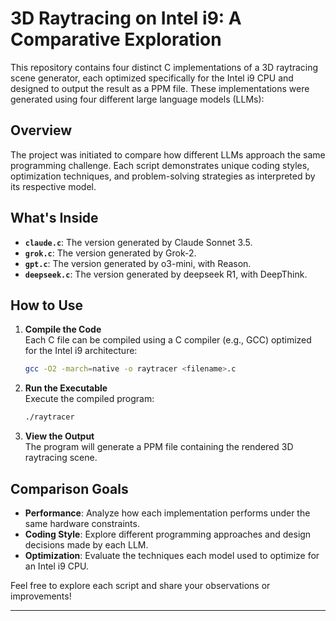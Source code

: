 # 3D Raytracing on Intel i9: A Comparative Exploration

This repository contains four distinct C implementations of a 3D raytracing scene generator, each optimized specifically for the Intel i9 CPU and designed to output the result as a PPM file. These implementations were generated using four different large language models (LLMs):

## Overview

The project was initiated to compare how different LLMs approach the same programming challenge. Each script demonstrates unique coding styles, optimization techniques, and problem-solving strategies as interpreted by its respective model.

## What's Inside

- **`claude.c`**: The version generated by Claude Sonnet 3.5.
- **`grok.c`**: The version generated by Grok-2.
- **`gpt.c`**: The version generated by o3-mini, with Reason.
- **`deepseek.c`**: The version generated by deepseek R1, with DeepThink.

## How to Use

1. **Compile the Code**  
   Each C file can be compiled using a C compiler (e.g., GCC) optimized for the Intel i9 architecture:
   ```bash
   gcc -O2 -march=native -o raytracer <filename>.c
   ```
2. **Run the Executable**  
   Execute the compiled program:
   ```bash
   ./raytracer
   ```
3. **View the Output**  
   The program will generate a PPM file containing the rendered 3D raytracing scene.

## Comparison Goals

- **Performance**: Analyze how each implementation performs under the same hardware constraints.
- **Coding Style**: Explore different programming approaches and design decisions made by each LLM.
- **Optimization**: Evaluate the techniques each model used to optimize for an Intel i9 CPU.

Feel free to explore each script and share your observations or improvements!

---

